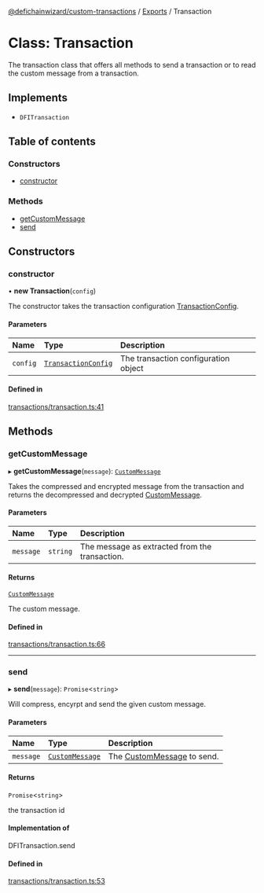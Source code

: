 [@defichainwizard/custom-transactions](../README.md) / [Exports](../modules.md) / Transaction

# Class: Transaction

The transaction class that offers all methods to send a
transaction or to read the custom message from a transaction.

## Implements

- `DFITransaction`

## Table of contents

### Constructors

- [constructor](Transaction.md#constructor)

### Methods

- [getCustomMessage](Transaction.md#getcustommessage)
- [send](Transaction.md#send)

## Constructors

### constructor

• **new Transaction**(`config`)

The constructor takes the transaction configuration [TransactionConfig](../interfaces/TransactionConfig.md).

#### Parameters

| Name | Type | Description |
| :------ | :------ | :------ |
| `config` | [`TransactionConfig`](../interfaces/TransactionConfig.md) | The transaction configuration object |

#### Defined in

[transactions/transaction.ts:41](https://github.com/DeFiChain-Wizard/custom-transcation-library/blob/079d125/src/transactions/transaction.ts#L41)

## Methods

### getCustomMessage

▸ **getCustomMessage**(`message`): [`CustomMessage`](../interfaces/CustomMessage.md)

Takes the compressed and encrypted message from the transaction and returns the
decompressed and decrypted [CustomMessage](../interfaces/CustomMessage.md).

#### Parameters

| Name | Type | Description |
| :------ | :------ | :------ |
| `message` | `string` | The message as extracted from the transaction. |

#### Returns

[`CustomMessage`](../interfaces/CustomMessage.md)

The custom message.

#### Defined in

[transactions/transaction.ts:66](https://github.com/DeFiChain-Wizard/custom-transcation-library/blob/079d125/src/transactions/transaction.ts#L66)

___

### send

▸ **send**(`message`): `Promise`<`string`\>

Will compress, encyrpt and send the given custom message.

#### Parameters

| Name | Type | Description |
| :------ | :------ | :------ |
| `message` | [`CustomMessage`](../interfaces/CustomMessage.md) | The [CustomMessage](../interfaces/CustomMessage.md) to send. |

#### Returns

`Promise`<`string`\>

the transaction id

#### Implementation of

DFITransaction.send

#### Defined in

[transactions/transaction.ts:53](https://github.com/DeFiChain-Wizard/custom-transcation-library/blob/079d125/src/transactions/transaction.ts#L53)

